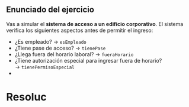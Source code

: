 ## Enunciado del ejercicio
Vas a simular el **sistema de acceso a un edificio corporativo**.
El sistema verifica los siguientes aspectos antes de permitir el ingreso:
- ¿Es empleado? → `esEmpleado`
- ¿Tiene pase de acceso? → `tienePase`
- ¿Llega fuera del horario laboral? → `fueraHorario`
- ¿Tiene autorización especial para ingresar fuera de horario? → `tienePermisoEspecial`
-

# Resoluc